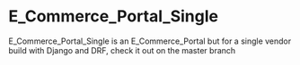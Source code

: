 # E_Commerce_Portal_Single
E_Commerce_Portal_Single is an E_Commerce_Portal but for a single vendor build with Django and DRF, check it out on the master branch
